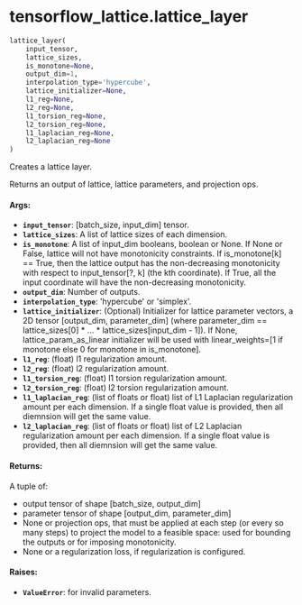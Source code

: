 <div itemscope itemtype="http://developers.google.com/ReferenceObject">
<meta itemprop="name" content="tensorflow_lattice.lattice_layer" />
</div>

# tensorflow_lattice.lattice_layer

``` python
lattice_layer(
    input_tensor,
    lattice_sizes,
    is_monotone=None,
    output_dim=1,
    interpolation_type='hypercube',
    lattice_initializer=None,
    l1_reg=None,
    l2_reg=None,
    l1_torsion_reg=None,
    l2_torsion_reg=None,
    l1_laplacian_reg=None,
    l2_laplacian_reg=None
)
```

Creates a lattice layer.

Returns an output of lattice, lattice parameters, and projection ops.

#### Args:

* <b>`input_tensor`</b>: [batch_size, input_dim] tensor.
* <b>`lattice_sizes`</b>: A list of lattice sizes of each dimension.
* <b>`is_monotone`</b>: A list of input_dim booleans, boolean or None. If None or
    False, lattice will not have monotonicity constraints. If
    is_monotone[k] == True, then the lattice output has the non-decreasing
    monotonicity with respect to input_tensor[?, k] (the kth coordinate). If
    True, all the input coordinate will have the non-decreasing monotonicity.
* <b>`output_dim`</b>: Number of outputs.
* <b>`interpolation_type`</b>: 'hypercube' or 'simplex'.
* <b>`lattice_initializer`</b>: (Optional) Initializer for lattice parameter vectors,
    a 2D tensor [output_dim, parameter_dim] (where parameter_dim ==
    lattice_sizes[0] * ... * lattice_sizes[input_dim - 1]). If None,
    lattice_param_as_linear initializer will be used with
    linear_weights=[1 if monotone else 0 for monotone in is_monotone].
* <b>`l1_reg`</b>: (float) l1 regularization amount.
* <b>`l2_reg`</b>: (float) l2 regularization amount.
* <b>`l1_torsion_reg`</b>: (float) l1 torsion regularization amount.
* <b>`l2_torsion_reg`</b>: (float) l2 torsion regularization amount.
* <b>`l1_laplacian_reg`</b>: (list of floats or float) list of L1 Laplacian
     regularization amount per each dimension. If a single float value is
     provided, then all diemnsion will get the same value.
* <b>`l2_laplacian_reg`</b>: (list of floats or float) list of L2 Laplacian
     regularization amount per each dimension. If a single float value is
     provided, then all diemnsion will get the same value.


#### Returns:

A tuple of:
* output tensor of shape [batch_size, output_dim]
* parameter tensor of shape [output_dim, parameter_dim]
* None or projection ops, that must be applied at each
  step (or every so many steps) to project the model to a feasible space:
  used for bounding the outputs or for imposing monotonicity.
* None or a regularization loss, if regularization is configured.


#### Raises:

* <b>`ValueError`</b>: for invalid parameters.